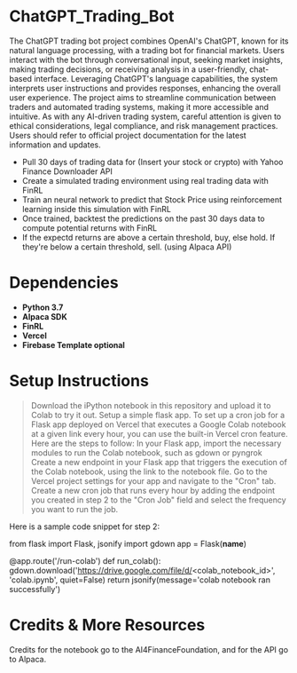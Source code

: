 # ChatGPT_Trading_Bot

The ChatGPT trading bot project combines OpenAI's ChatGPT, known for its natural language processing, with a trading bot for financial markets. Users interact with the bot through conversational input, seeking market insights, making trading decisions, or receiving analysis in a user-friendly, chat-based interface. Leveraging ChatGPT's language capabilities, the system interprets user instructions and provides responses, enhancing the overall user experience. The project aims to streamline communication between traders and automated trading systems, making it more accessible and intuitive. As with any AI-driven trading system, careful attention is given to ethical considerations, legal compliance, and risk management practices. Users should refer to official project documentation for the latest information and updates.

* Pull 30 days of trading data for (Insert your stock or crypto) with Yahoo Finance Downloader API
* Create a simulated trading environment using real trading data with FinRL
* Train an neural network to predict that Stock Price using reinforcement learning inside this simulation with FinRL
* Once trained, backtest the predictions on the past 30 days data to compute potential returns with FinRL
* If the expectd returns are above a certain threshold, buy, else hold. If they're below a certain threshold, sell. (using Alpaca API)

# Dependencies
* **Python 3.7**
* **Alpaca SDK**
* **FinRL**
* **Vercel**
* **Firebase Template optional**

# Setup Instructions
> Download the iPython notebook in this repository and upload it to Colab to try it out.
> Setup a simple flask app.
> To set up a cron job for a Flask app deployed on Vercel that executes a Google Colab notebook at a given link every hour, you can use the built-in Vercel cron feature. Here are the steps to follow:
> In your Flask app, import the necessary modules to run the Colab notebook, such as gdown or pyngrok
> Create a new endpoint in your Flask app that triggers the execution of the Colab notebook, using the link to the notebook file.
> Go to the Vercel project settings for your app and navigate to the "Cron" tab.
> Create a new cron job that runs every hour by adding the endpoint you created in step 2 to the "Cron Job" field and select the frequency you want to run the job.

Here is a sample code snippet for step 2:


from flask import Flask, jsonify
import gdown
app = Flask(__name__)

@app.route('/run-colab')
def run_colab():
    gdown.download('https://drive.google.com/file/d/<colab_notebook_id>', 'colab.ipynb', quiet=False)
    return jsonify(message='colab notebook ran successfully')

# Credits & More Resources
Credits for the notebook go to the AI4FinanceFoundation, and for the API go to Alpaca.
